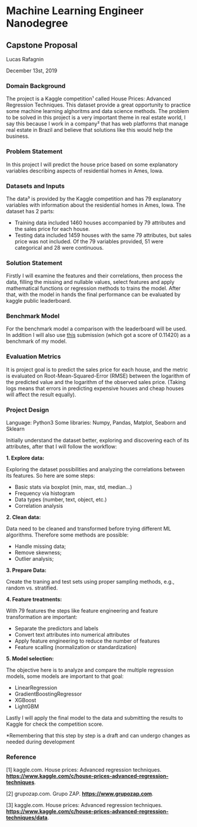 # Machine Learning Engineer Nanodegree
## Capstone Proposal
Lucas Rafagnin

December 13st, 2019

### Domain Background

The project is a Kaggle competition¹ called House Prices: Advanced Regression Techniques. This dataset provide a great opportunity to practice some machine learning alghoritms and data science methods. The problem to be solved in this project is a very important theme in real estate world, I say this because I work in a company² that has web platforms that manage real estate in Brazil and believe that solutions like this would help the business.

### Problem Statement

In this project I will predict the house price based on some explanatory variables describing aspects of residential homes in Ames, Iowa.

### Datasets and Inputs

The data³ is provided by the Kaggle competition and has 79 explanatory variables with information about the residential homes in Ames, Iowa. The dataset has 2 parts: 
- Training data included 1460 houses accompanied by 79 attributes and the sales price for each house.
- Testing data included 1459 houses with the same 79 attributes, but sales price was not included.
Of the 79 variables provided, 51 were categorical and 28 were continuous.

### Solution Statement

Firstly I will examine the features and their correlations, then process the data, filling the missing and nullable values, select features and apply mathematical functions or regression methods to trains the model. After that, with the model in hands the final performance can be evaluated by kaggle public leaderboard.

### Benchmark Model

For the benchmark model a comparison with the leaderboard will be used. In addition I will also use [this](https://www.kaggle.com/serigne/stacked-regressions-top-4-on-leaderboard/output) submission (which got a score of 0.11420) as a benchmark of my model.

### Evaluation Metrics

It is project goal is to predict the sales price for each house, and the metric is evaluated on Root-Mean-Squared-Error (RMSE) between the logarithm of the predicted value and the logarithm of the observed sales price. (Taking logs means that errors in predicting expensive houses and cheap houses will affect the result equally).

### Project Design

Language: Python3
Some libraries: Numpy, Pandas, Matplot, Seaborn and Sklearn

Initially understand the dataset better, exploring and discovering each of its attributes, after that I will follow the workflow:

**1. Explore data:**

Exploring the dataset possibilities and analyzing the correlations between its features. So here are some steps:
- Basic stats via boxplot (min, max, std, median...)
- Frequency via histogram
- Data types (number, text, object, etc.)
- Correlation analysis

**2. Clean data:**

Data need to be cleaned and transformed before trying different ML algorithms. Therefore some methods are possible:
- Handle missing data;
- Remove skewness;
- Outlier analysis;

**3. Prepare Data:**

Create the traning and test sets using proper sampling methods, e.g., random vs. stratified.

**4. Feature treatments:**

With 79 features the steps like feature engineering and feature transformation are important:
- Separate the predictors and labels
- Convert text attributes into numerical attributes
- Apply feature engineering to reduce the number of features
- Feature scalling (normalization or standardization)

**5. Model selection:**

The objective here is to analyze and compare the multiple regression models, some models are important to that goal:
- LinearRegression
- GradientBoostingRegressor
- XGBoost
- LightGBM

Lastly I will apply the final model to the data and submitting the results to Kaggle for check the competition score.

*Remembering that this step by step is a draft and can undergo changes as needed during development


### Reference

[1] kaggle.com. House prices: Advanced regression techniques. **https://www.kaggle.com/c/house-prices-advanced-regression-techniques**.

[2] grupozap.com. Grupo ZAP. **https://www.grupozap.com**.

[3] kaggle.com. House prices: Advanced regression techniques. **https://www.kaggle.com/c/house-prices-advanced-regression-techniques/data**.

